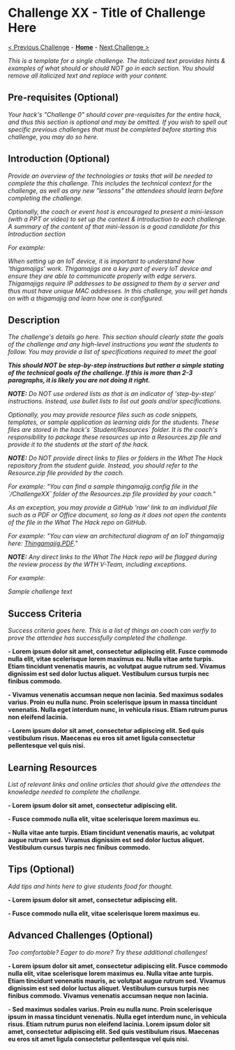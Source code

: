 <!-- REMOVE_ME # Challenge ${suffixNumber} - <Title of Challenge> (remove this from your MD files if you are writing them manually, this is for the automation script) REMOVE_ME -->

<!-- REPLACE_ME (this section will be removed by the automation script) -->
# Challenge XX - Title of Challenge Here
<!-- REPLACE_ME (this section will be removed by the automation script) -->

<!-- REMOVE_ME ${navigationLine} (remove this from your MD files if you are writing them manually, this is for the automation script) REMOVE_ME -->

<!-- REPLACE_ME (this section will be removed by the automation script) -->
<!-- If you are using this template manually, ensure the navigation links below are updated to link to the previous and next challenges relative to the current challenge. The "Home" link should always link to the homepage of the hack which is the README.md in the hack's parent directory. -->
[< Previous Challenge](./Challenge-X-1.md) - **[Home](../README.md)** - [Next Challenge >](./Challenge-X+1.md)
<!-- REPLACE_ME (this section will be removed by the automation script) -->

*This is a template for a single challenge. The italicized text provides hints & examples of what should or should NOT go in each section.  You should remove all italicized text and replace with your content.*

## Pre-requisites (Optional)

*Your hack's "Challenge 0" should cover pre-requisites for the entire hack, and thus this section is optional and may be omitted.  If you wish to spell out specific previous challenges that must be completed before starting this challenge, you may do so here.*

## Introduction (Optional)

*Provide an overview of the technologies or tasks that will be needed to complete the this challenge.  This includes the technical context for the challenge, as well as any new "lessons" the attendees should learn before completing the challenge.*

*Optionally, the coach or event host is encouraged to present a mini-lesson (with a PPT or video) to set up the context & introduction to each challenge. A summary of the content of that mini-lesson is a good candidate for this Introduction section*

*For example:*

*When setting up an IoT device, it is important to understand how 'thigamajigs' work. Thigamajigs are a key part of every IoT device and ensure they are able to communicate properly with edge servers. Thigamajigs  require IP addresses to be assigned to them by a server and thus must have unique MAC addresses. In this challenge, you will get hands on with a thigamajig and learn how one is configured.*

## Description

*The challenge's details go here. This section should clearly state the goals of the challenge and any high-level instructions you want the students to follow. You may provide a list of specifications required to meet the goal*

***This should NOT be step-by-step instructions but rather a simple stating of the technical goals of the challenge.  If this is more than 2-3 paragraphs, it is likely you are not doing it right.***

***NOTE:** Do NOT use ordered lists as that is an indicator of 'step-by-step' instructions. Instead, use bullet lists to list out goals and/or specifications.*

*Optionally, you may provide resource files such as code snippets, templates, or sample application as learning aids for the students. These files are stored in the hack's \`Student/Resources\` folder. It is the coach's responsibility to package these resources up into a Resources.zip file and provide it to the students at the start of the hack.*

***NOTE:** Do NOT provide direct links to files or folders in the What The Hack repository from the student guide. Instead, you should refer to the Resource.zip file provided by the coach.*

*For example: "You can find a sample thingamajig.config file in the \`/ChallengeXX\` folder of the Resources.zip file provided by your coach."*

*As an exception, you may provide a GitHub 'raw' link to an individual file such as a PDF or Office document, so long as it does not open the contents of the file in the What The Hack repo on GitHub.*

*For example: "You can view an architectural diagram of an IoT thingamajig here: [Thingamajig.PDF](/Student/Resources/Architecture.PDF?raw=true)."*

***NOTE:** Any direct links to the What The Hack repo will be flagged during the review process by the WTH V-Team, including exceptions.*

*For example:*

*Sample challenge text*

## Success Criteria

*Success criteria goes here. This is a list of things an coach can verfiy to prove the attendee has successfully completed the challenge.*

**- Lorem ipsum dolor sit amet, consectetur adipiscing elit. Fusce commodo nulla elit, vitae scelerisque lorem maximus eu. Nulla vitae ante turpis. Etiam tincidunt venenatis mauris, ac volutpat augue rutrum sed. Vivamus dignissim est sed dolor luctus aliquet. Vestibulum cursus turpis nec finibus commodo.**

**- Vivamus venenatis accumsan neque non lacinia. Sed maximus sodales varius. Proin eu nulla nunc. Proin scelerisque ipsum in massa tincidunt venenatis. Nulla eget interdum nunc, in vehicula risus. Etiam rutrum purus non eleifend lacinia.**

**- Lorem ipsum dolor sit amet, consectetur adipiscing elit. Sed quis vestibulum risus. Maecenas eu eros sit amet ligula consectetur pellentesque vel quis nisi.**


## Learning Resources

*List of relevant links and online articles that should give the attendees the knowledge needed to complete the challenge.*

**- Lorem ipsum dolor sit amet, consectetur adipiscing elit.**

**- Fusce commodo nulla elit, vitae scelerisque lorem maximus eu.** 

**- Nulla vitae ante turpis. Etiam tincidunt venenatis mauris, ac volutpat augue rutrum sed. Vivamus dignissim est sed dolor luctus aliquet. Vestibulum cursus turpis nec finibus commodo.**


## Tips (Optional)

*Add tips and hints here to give students food for thought.*

**- Lorem ipsum dolor sit amet, consectetur adipiscing elit.**

**- Fusce commodo nulla elit, vitae scelerisque lorem maximus eu.** 


## Advanced Challenges (Optional)

*Too comfortable?  Eager to do more?  Try these additional challenges!*

**- Lorem ipsum dolor sit amet, consectetur adipiscing elit. Fusce commodo nulla elit, vitae scelerisque lorem maximus eu. Nulla vitae ante turpis. Etiam tincidunt venenatis mauris, ac volutpat augue rutrum sed. Vivamus dignissim est sed dolor luctus aliquet. Vestibulum cursus turpis nec finibus commodo. Vivamus venenatis accumsan neque non lacinia.**

**- Sed maximus sodales varius. Proin eu nulla nunc. Proin scelerisque ipsum in massa tincidunt venenatis. Nulla eget interdum nunc, in vehicula risus. Etiam rutrum purus non eleifend lacinia. Lorem ipsum dolor sit amet, consectetur adipiscing elit. Sed quis vestibulum risus. Maecenas eu eros sit amet ligula consectetur pellentesque vel quis nisi.**

